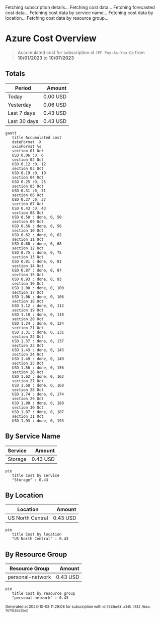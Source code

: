 Fetching subscription details...
Fetching cost data...
Fetching forecasted cost data...
Fetching cost data by service name...
Fetching cost data by location...
Fetching cost data by resource group...
# Azure Cost Overview

> Accumulated cost for subscription id `JPF Pay-As-You-Go` from **10/01/2023** to **10/07/2023**

## Totals

|Period|Amount|
|---|---:|
|Today|0.00 USD|
|Yesterday|0.06 USD|
|Last 7 days|0.43 USD|
|Last 30 days|0.43 USD|

```mermaid
gantt
   title Accumulated cost
   dateFormat  X
   axisFormat %s
   section 01 Oct
   USD 0.06 :0, 6
   section 02 Oct
   USD 0.12 :0, 12
   section 03 Oct
   USD 0.19 :0, 19
   section 04 Oct
   USD 0.25 :0, 25
   section 05 Oct
   USD 0.31 :0, 31
   section 06 Oct
   USD 0.37 :0, 37
   section 07 Oct
   USD 0.43 :0, 43
   section 08 Oct
   USD 0.50 : done, 0, 50
   section 09 Oct
   USD 0.56 : done, 0, 56
   section 10 Oct
   USD 0.62 : done, 0, 62
   section 11 Oct
   USD 0.68 : done, 0, 68
   section 12 Oct
   USD 0.75 : done, 0, 75
   section 13 Oct
   USD 0.81 : done, 0, 81
   section 14 Oct
   USD 0.87 : done, 0, 87
   section 15 Oct
   USD 0.93 : done, 0, 93
   section 16 Oct
   USD 1.00 : done, 0, 100
   section 17 Oct
   USD 1.06 : done, 0, 106
   section 18 Oct
   USD 1.12 : done, 0, 112
   section 19 Oct
   USD 1.18 : done, 0, 118
   section 20 Oct
   USD 1.24 : done, 0, 124
   section 21 Oct
   USD 1.31 : done, 0, 131
   section 22 Oct
   USD 1.37 : done, 0, 137
   section 23 Oct
   USD 1.43 : done, 0, 143
   section 24 Oct
   USD 1.49 : done, 0, 149
   section 25 Oct
   USD 1.56 : done, 0, 156
   section 26 Oct
   USD 1.62 : done, 0, 162
   section 27 Oct
   USD 1.68 : done, 0, 168
   section 28 Oct
   USD 1.74 : done, 0, 174
   section 29 Oct
   USD 1.80 : done, 0, 180
   section 30 Oct
   USD 1.87 : done, 0, 187
   section 31 Oct
   USD 1.93 : done, 0, 193
```

## By Service Name

|Service|Amount|
|---|---:|
|Storage|0.43 USD|

```mermaid
pie
   title Cost by service
   "Storage" : 0.43
```

## By Location

|Location|Amount|
|---|---:|
|US North Central|0.43 USD|

```mermaid
pie
   title Cost by location
   "US North Central" : 0.43
```

## By Resource Group

|Resource Group|Amount|
|---|---:|
|personal-network|0.43 USD|

```mermaid
pie
   title Cost by resource group
   "personal-network" : 0.43
```

<sup>Generated at 2023-10-08 11:29:08 for subscription with id `4913be3f-a345-4652-9bba-767418dd25e3`</sup>
